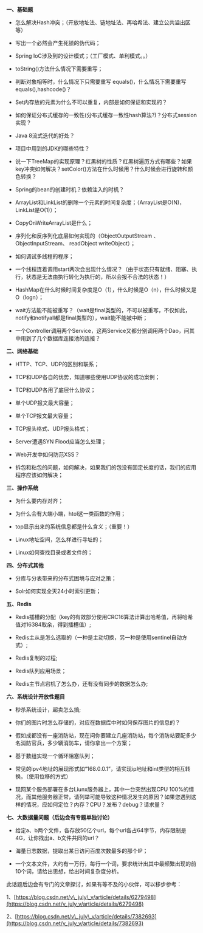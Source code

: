 **一、基础题**

* 怎么解决Hash冲突；（开放地址法、链地址法、再哈希法、建立公共溢出区等）

* 写出一个必然会产生死锁的伪代码；

* Spring IoC涉及到的设计模式；（工厂模式、单利模式。。）

* toString\(\)方法什么情况下需要重写；

* 判断对象相等时，什么情况下只需要重写 equals\(\)，什么情况下需要重写 equals\(\),hashcode\(\)？

* Set内存放的元素为什么不可以重复，内部是如何保证和实现的？

* 如何保证分布式缓存的一致性\(分布式缓存一致性hash算法?\)？分布式session实现？

* Java 8流式迭代的好处？

* 项目中用到的JDK的哪些特性？

* 说一下TreeMap的实现原理？红黑树的性质？红黑树遍历方式有哪些？如果key冲突如何解决？setColor\(\)方法在什么时候用？什么时候会进行旋转和颜色转换？

* Spring的bean的创建时机？依赖注入的时机？

* ArrayList和LinkList的删除一个元素的时间复杂度；（ArrayList是O\(N\)，LinkList是O\(1\)）；

* CopyOnWriteArrayList是什么；

* 序列化和反序列化底层如何实现的（ObjectOutputStream 、ObjectInputStream、 readObject  writeObject）；

* 如何调试多线程的程序；

* 一个线程连着调用start两次会出现什么情况？（由于状态只有就绪、阻塞、执行，状态是无法由执行转化为执行的，所以会报不合法的状态！）

* HashMap在什么时候时间复杂度是O（1），什么时候是O（n），什么时候又是O（logn）；

* wait方法能不能被重写？（wait是final类型的，不可以被重写，不仅如此，notify和notifyall都是final类型的），wait能不能被中断；

* 一个Controller调用两个Service，这两Service又都分别调用两个Dao，问其中用到了几个数据库连接池的连接？

**二、网络基础**

* HTTP、TCP、UDP的区别和联系；

* TCP和UDP各自的优势，知道哪些使用UDP协议的成功案例；

* TCP和UDP各用了底层什么协议；

* 单个UDP报文最大容量；

* 单个TCP报文最大容量；

* TCP报头格式、UDP报头格式；

* Server遭遇SYN Flood应当怎么处理；

* Web开发中如何防范XSS？

* 拆包和粘包的问题，如何解决，如果我们的包没有固定长度的话，我们的应用程序应该如何解决；

**三、操作系统**

* 为什么要内存对齐；

* 为什么会有大端小端，htol这一类函数的作用；

* top显示出来的系统信息都是什么含义；（重要！）

* Linux地址空间，怎么样进行寻址的；

* Linux如何查找目录或者文件的；

**四、分布式其他**

* 分库与分表带来的分布式困境与应对之策；

* Solr如何实现全天24小时索引更新；

**五、Redis**

* Redis插槽的分配（key的有效部分使用CRC16算法计算出哈希值，再将哈希值对16384取余，得到插槽值）;

* Redis主从是怎么选取的（一种是主动切换，另一种是使用sentinel自动方式）;

* Redis复制的过程;

* Redis队列应用场景；

* Redis主节点宕机了怎么办，还有没有同步的数据怎么办;

**六、系统设计开放性题目**

* 秒杀系统设计，超卖怎么搞;

* 你们的图片时怎么存储的，对应在数据库中时如何保存图片的信息的？

* 假如成都没有一座消防站，现在问你要建立几座消防站，每个消防站要配多少名消防官兵，多少辆消防车，请你拿出一个方案；

* 基于数组实现一个循环阻塞队列；

* 常见的ipv4地址的展现形式如“168.0.0.1”，请实现ip地址和int类型的相互转换。（使用位移的方式）

* 现网某个服务部署在多台Liunx服务器上，其中一台突然出现CPU 100%的情况，而其他服务器正常，请列举可能导致这种情况发生的原因？如果您遇到这样的情况，应如何定位？内存？CPU？发布？debug？请求量？

**七、大数据量问题（后边会有专题单独讨论）**

* 给定a、b两个文件，各存放50亿个url，每个url各占64字节，内存限制是4G，让你找出a、b文件共同的url？

* 海量日志数据，提取出某日访问百度次数最多的那个IP；

* 一个文本文件，大约有一万行，每行一个词，要求统计出其中最频繁出现的前10个词，请给出思想，给出时间复杂度分析。

此话题后边会有专门的文章探讨，如果有等不及的小伙伴，可以移步参考：

1、[https://blog.csdn.net/v\_july\_v/article/details/6279498](https://blog.csdn.net/v_july_v/article/details/6279498)

2、[https://blog.csdn.net/v\_july\_v/article/details/7382693](https://blog.csdn.net/v_july_v/article/details/7382693)

